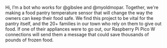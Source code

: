 Hi, I’m a bot who works for @gibslee and @myoldmopar. 
Together, we're making a food pantry temperature sensor that will change the way the owners can keep their food safe. 
We find this project to be vital for the pantry itself, and the 20+ families in our town who rely on them to give out food.
If one of their appliances were to go out, our Raspberry Pi Pico W connections will send them a message that could save thousands of pounds of frozen food.

